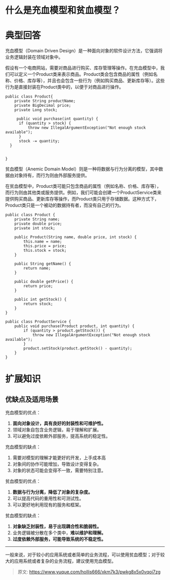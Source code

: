 # 什么是充血模型和贫血模型？

# 典型回答


充血模型（Domain Driven Design）是一种面向对象的软件设计方法，它强调将业务逻辑封装在领域对象中。



假设有一个电商网站，需要对商品进行购买、库存管理等操作。在充血模型中，我们可以定义一个Product类来表示商品。Product类会包含商品的属性（例如名称、价格、库存等），并且也会包含一些行为（例如购买商品、更新库存等）。这些行为是直接封装在Product类中的，以便于对商品进行操作。



```plain
public class Product{
	private String productName;
	private BigDecimal price;
	private Long stock;

	 public void purchase(int quantity) {
      if (quantity > stock) {
          throw new IllegalArgumentException("Not enough stock available");
      }
      stock -= quantity;
  }


}
```



贫血模型（Anemic Domain Model）则是一种将数据与行为分离的模型，其中数据由对象持有，而行为则由外部服务提供。



在贫血模型中，Product类可能只包含商品的属性（例如名称、价格、库存等），而行为则由其他类或服务提供。例如，我们可能会创建一个ProductService类来提供购买商品、更新库存等操作，而Product类只用于存储数据。这种方式下，Product类只是一个被动的数据持有者，而没有自己的行为。



```plain
public class Product {
    private String name;
    private double price;
    private int stock;

    public Product(String name, double price, int stock) {
        this.name = name;
        this.price = price;
        this.stock = stock;
    }

    public String getName() {
        return name;
    }

    public double getPrice() {
        return price;
    }

    public int getStock() {
        return stock;
    }
}

```



```plain
public class ProductService {
    public void purchase(Product product, int quantity) {
        if (quantity > product.getStock()) {
            throw new IllegalArgumentException("Not enough stock available");
        }
        product.setStock(product.getStock() - quantity);
    }
}
```



# 扩展知识


## 优缺点及适用场景


充血模型的优点：

1. **面向对象设计，具有良好的封装性和可维护性。**
2. 领域对象自包含业务逻辑，易于理解和扩展。
3. 可以避免过度依赖外部服务，提高系统的稳定性。

充血模型的缺点：

1. 需要对模型的理解才能更好的开发，上手成本高
2. 对象间的协作可能增加，导致设计变得复杂。
3. 对象的状态可能会变得不一致，需要特别注意。



贫血模型的优点：

1. **数据与行为分离，降低了对象的复杂度。**
2. 可以提高代码的重用性和可测试性。
3. 可以更好地利用现有的服务和框架。

贫血模型的缺点：

1. **对象缺乏封装性，易于出现耦合性和脆弱性。**
2. 业务逻辑被分散在多个类中，**难以维护和理解。**
3. **过度依赖外部服务，可能导致系统的不稳定性。**

****

一般来说，对于较小的应用系统或者简单的业务流程，可以使用贫血模型；对于较大的应用系统或者复杂的业务流程，建议使用充血模型。



> 原文: <https://www.yuque.com/hollis666/xkm7k3/pwkg8x5x0vqoi7zg>